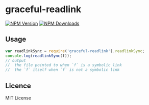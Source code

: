 # graceful-readlink
[![NPM Version](http://img.shields.io/npm/v/graceful-readlink.svg?style=flat)](https://www.npmjs.org/package/graceful-readlink)
[![NPM Downloads](https://img.shields.io/npm/dm/graceful-readlink.svg?style=flat)](https://www.npmjs.org/package/graceful-readlink)


## Usage

```js
var readlinkSync = require('graceful-readlink').readlinkSync;
console.log(readlinkSync(f));
// output
//  the file pointed to when `f` is a symbolic link
//  the `f` itself when `f` is not a symbolic link
```
## Licence

MIT License
